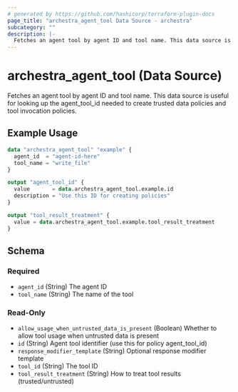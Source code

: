 ```yaml
---
# generated by https://github.com/hashicorp/terraform-plugin-docs
page_title: "archestra_agent_tool Data Source - archestra"
subcategory: ""
description: |-
  Fetches an agent tool by agent ID and tool name. This data source is useful for looking up the agent_tool_id needed to create trusted data policies and tool invocation policies.
---
```


# archestra_agent_tool (Data Source)

Fetches an agent tool by agent ID and tool name. This data source is useful for looking up the agent_tool_id needed to create trusted data policies and tool invocation policies.

## Example Usage

```terraform
data "archestra_agent_tool" "example" {
  agent_id  = "agent-id-here"
  tool_name = "write_file"
}

output "agent_tool_id" {
  value       = data.archestra_agent_tool.example.id
  description = "Use this ID for creating policies"
}

output "tool_result_treatment" {
  value = data.archestra_agent_tool.example.tool_result_treatment
}
```

<!-- schema generated by tfplugindocs -->
## Schema

### Required

- `agent_id` (String) The agent ID
- `tool_name` (String) The name of the tool

### Read-Only

- `allow_usage_when_untrusted_data_is_present` (Boolean) Whether to allow tool usage when untrusted data is present
- `id` (String) Agent tool identifier (use this for policy agent_tool_id)
- `response_modifier_template` (String) Optional response modifier template
- `tool_id` (String) The tool ID
- `tool_result_treatment` (String) How to treat tool results (trusted/untrusted)
